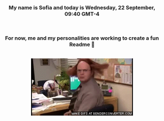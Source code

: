 


<div align="center">
<h3 >My name is Sofia and today is Wednesday, 22 September, 09:40 GMT-4</h3><br>
<h3 >For now, me and my personalities are working to create a fun Readme 👋
</h3><br>
<img src='img/dwight.gif' alt='working...'/>
</div>
